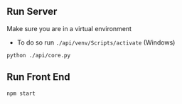 ## Run Server

Make sure you are in a virtual environment

- To do so run `./api/venv/Scripts/activate` (Windows)

`python ./api/core.py`

## Run Front End

`npm start`
